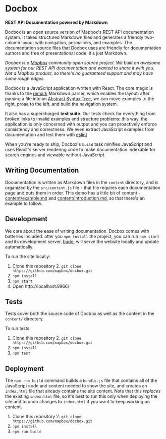 # Docbox

**REST API Documentation powered by Markdown**

Docbox is an open source version of Mapbox's REST API documentation system. It takes structured Markdown files and generates a friendly two-column layout with navigation, permalinks, and examples. The documentation source files that Docbox uses are friendly for documentation authors and free of presentational code: it's just Markdown.

_Docbox is a [Mapbox](http://mapbox.com/) community open source project. We built an awesome system for our REST API documentation and wanted to share it with you. Not a Mapbox product, so there's no guaranteed support and may have some rough edges._

Docbox is a JavaScript application written with React. The core magic is thanks to the [remark](http://remark.js.org/) Markdown parser, which enables the layout: after parsing a file into an [Abstract Syntax Tree](https://en.wikipedia.org/wiki/Abstract_syntax_tree), we can move examples to the right, prose to the left, and build the navigation system.

It also has a supercharged **test suite**. Our tests check for everything from broken links to invalid examples and structure problems: this way, the application is only concerned with output and you can proactively enforce consistency and correctness. We even extract JavaScript examples from documentation and test them with [eslint](http://eslint.org/)

When you're ready to ship, Docbox's `build` task minifies JavaScript and uses React's server rendering code to make documentation indexable for search engines and viewable without JavaScript.

## Writing Documentation

Documentation is written as Markdown files in the `content` directory, and is organized by the `src/content.js` file - that file requires each documentation page and puts them in order. This demo has a little bit of content - [content/example.md](content/example.md) and [content/introduction.md](content/introduction.md), so that there's an example to follow.

## Development

We care about the ease of writing documentation. Docbox comes with batteries included: after you `npm install` the project, you can run `npm start` and its development server, [budo](https://github.com/mattdesl/budo), will serve the website locally and update automatically.

To run the site locally:

1. Clone this repository
	2. `git clone https://github.com/mapbox/docbox.git`
2. `npm install`
3. `npm start`
4. Open http://localhost:9966/

## Tests

Tests cover both the source code of Docbox as well as the content in the `content/` directory.

To run tests:

1. Clone this repository
	2. `git clone https://github.com/mapbox/docbox.git`
2. `npm install`
3. `npm test`


## Deployment

The `npm run build` command builds a `bundle.js` file that contains all of the JavaScript code and content needed to show the site, and creates an `index.html` file that already contains the site content. Note that this _replaces_ the existing `index.html` file, so it's best to run this only when deploying the site and to undo changes to `index.html` if you want to keep working on content.

1. Clone this repository
	2. `git clone https://github.com/mapbox/docbox.git`
2. `npm install`
3. `npm run build`